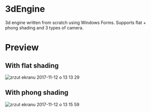 # 3dEngine
3d engine written from scratch using Windows Forms. Supports flat + phong shading and 3 types of camera.

# Preview
## With flat shading
![zrzut ekranu 2017-11-12 o 13 13 29](https://user-images.githubusercontent.com/5732023/32698868-4f45ede8-c7ac-11e7-95df-b24e35375354.png)

## With phong shading
![zrzut ekranu 2017-11-12 o 13 15 59](https://user-images.githubusercontent.com/5732023/32698869-4fe3547a-c7ac-11e7-9c3c-aac17f9e9600.png)
